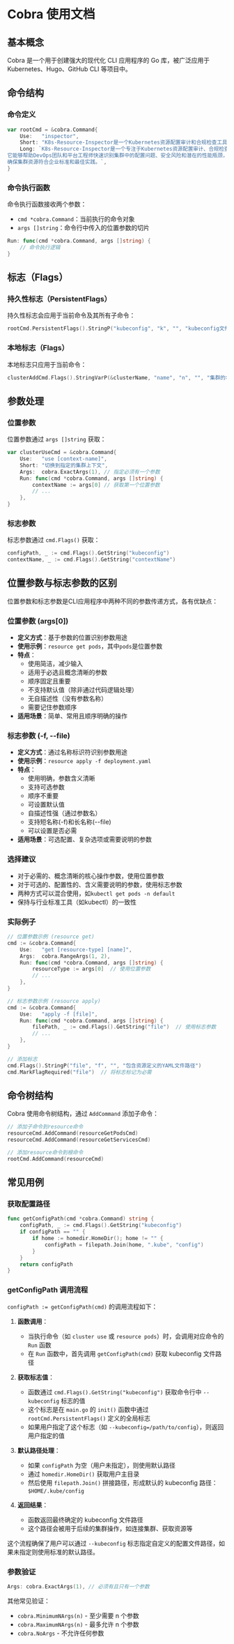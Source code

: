 # Cobra 使用文档

## 基本概念

Cobra 是一个用于创建强大的现代化 CLI 应用程序的 Go 库，被广泛应用于 Kubernetes、Hugo、GitHub CLI 等项目中。

## 命令结构

### 命令定义

```go
var rootCmd = &cobra.Command{
    Use:   "inspector",
    Short: "K8s-Resource-Inspector是一个Kubernetes资源配置审计和合规检查工具",
    Long: `K8s-Resource-Inspector是一个专注于Kubernetes资源配置审计、合规检查和最佳实践验证的多集群资源巡检工具。
它能够帮助DevOps团队和平台工程师快速识别集群中的配置问题、安全风险和潜在的性能瓶颈，
确保集群资源符合企业标准和最佳实践。`,
}
```

### 命令执行函数

命令执行函数接收两个参数：
- `cmd *cobra.Command`：当前执行的命令对象
- `args []string`：命令行中传入的位置参数的切片

```go
Run: func(cmd *cobra.Command, args []string) {
    // 命令执行逻辑
}
```

## 标志（Flags）

### 持久性标志（PersistentFlags）

持久性标志会应用于当前命令及其所有子命令：

```go
rootCmd.PersistentFlags().StringP("kubeconfig", "k", "", "kubeconfig文件路径 (默认为$HOME/.kube/config)")
```

### 本地标志（Flags）

本地标志只应用于当前命令：

```go
clusterAddCmd.Flags().StringVarP(&clusterName, "name", "n", "", "集群的名称")
```

## 参数处理

### 位置参数

位置参数通过 `args []string` 获取：

```go
var clusterUseCmd = &cobra.Command{
    Use:   "use [context-name]",
    Short: "切换到指定的集群上下文",
    Args:  cobra.ExactArgs(1), // 指定必须有一个参数
    Run: func(cmd *cobra.Command, args []string) {
        contextName := args[0] // 获取第一个位置参数
        // ...
    },
}
```

### 标志参数

标志参数通过 `cmd.Flags()` 获取：

```go
configPath, _ := cmd.Flags().GetString("kubeconfig")
contextName, _ := cmd.Flags().GetString("contextName")
```

## 位置参数与标志参数的区别

位置参数和标志参数是CLI应用程序中两种不同的参数传递方式，各有优缺点：

### 位置参数 (args[0])
- **定义方式**：基于参数的位置识别参数用途
- **使用示例**：`resource get pods`，其中`pods`是位置参数
- **特点**：
  - 使用简洁，减少输入
  - 适用于必选且概念清晰的参数
  - 顺序固定且重要
  - 不支持默认值（除非通过代码逻辑处理）
  - 无自描述性（没有参数名称）
  - 需要记住参数顺序
- **适用场景**：简单、常用且顺序明确的操作

### 标志参数 (-f, --file)
- **定义方式**：通过名称标识符识别参数用途
- **使用示例**：`resource apply -f deployment.yaml`
- **特点**：
  - 使用明确，参数含义清晰
  - 支持可选参数
  - 顺序不重要
  - 可设置默认值
  - 自描述性强（通过参数名）
  - 支持短名称(-f)和长名称(--file)
  - 可以设置是否必需
- **适用场景**：可选配置、复杂选项或需要说明的参数

### 选择建议
- 对于必需的、概念清晰的核心操作参数，使用位置参数
- 对于可选的、配置性的、含义需要说明的参数，使用标志参数
- 两种方式可以混合使用，如`kubectl get pods -n default`
- 保持与行业标准工具（如kubectl）的一致性

### 实际例子
```go
// 位置参数示例 (resource get)
cmd := &cobra.Command{
    Use:   "get [resource-type] [name]",
    Args:  cobra.RangeArgs(1, 2),
    Run: func(cmd *cobra.Command, args []string) {
        resourceType := args[0]  // 使用位置参数
        // ...
    },
}

// 标志参数示例 (resource apply)
cmd := &cobra.Command{
    Use:   "apply -f [file]",
    Run: func(cmd *cobra.Command, args []string) {
        filePath, _ := cmd.Flags().GetString("file")  // 使用标志参数
        // ...
    },
}

// 添加标志
cmd.Flags().StringP("file", "f", "", "包含资源定义的YAML文件路径")
cmd.MarkFlagRequired("file")  // 将标志标记为必需
```

## 命令树结构

Cobra 使用命令树结构，通过 `AddCommand` 添加子命令：

```go
// 添加子命令到resource命令
resourceCmd.AddCommand(resourceGetPodsCmd)
resourceCmd.AddCommand(resourceGetServicesCmd)

// 添加resource命令到根命令
rootCmd.AddCommand(resourceCmd)
```

## 常见用例

### 获取配置路径

```go
func getConfigPath(cmd *cobra.Command) string {
    configPath, _ := cmd.Flags().GetString("kubeconfig")
    if configPath == "" {
        if home := homedir.HomeDir(); home != "" {
            configPath = filepath.Join(home, ".kube", "config")
        }
    }
    return configPath
}
```

### getConfigPath 调用流程

`configPath := getConfigPath(cmd)` 的调用流程如下：

1. **函数调用**：
   - 当执行命令（如 `cluster use` 或 `resource pods`）时，会调用对应命令的 `Run` 函数
   - 在 `Run` 函数中，首先调用 `getConfigPath(cmd)` 获取 kubeconfig 文件路径

2. **获取标志值**：
   - 函数通过 `cmd.Flags().GetString("kubeconfig")` 获取命令行中 `--kubeconfig` 标志的值
   - 这个标志是在 `main.go` 的 `init()` 函数中通过 `rootCmd.PersistentFlags()` 定义的全局标志
   - 如果用户指定了这个标志（如 `--kubeconfig=/path/to/config`），则返回用户指定的值

3. **默认路径处理**：
   - 如果 `configPath` 为空（用户未指定），则使用默认路径
   - 通过 `homedir.HomeDir()` 获取用户主目录
   - 然后使用 `filepath.Join()` 拼接路径，形成默认的 kubeconfig 路径：`$HOME/.kube/config`

4. **返回结果**：
   - 函数返回最终确定的 kubeconfig 文件路径
   - 这个路径会被用于后续的集群操作，如连接集群、获取资源等

这个流程确保了用户可以通过 `--kubeconfig` 标志指定自定义的配置文件路径，如果未指定则使用标准的默认路径。

### 参数验证

```go
Args: cobra.ExactArgs(1), // 必须有且只有一个参数
```

其他常见验证：
- `cobra.MinimumNArgs(n)` - 至少需要 n 个参数
- `cobra.MaximumNArgs(n)` - 最多允许 n 个参数
- `cobra.NoArgs` - 不允许任何参数 